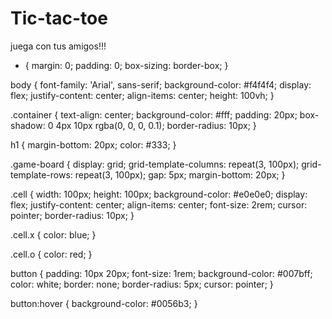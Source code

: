 # Tic-tac-toe
juega con tus amigos!!!
* {
  margin: 0;
  padding: 0;
  box-sizing: border-box;
}

body {
  font-family: 'Arial', sans-serif;
  background-color: #f4f4f4;
  display: flex;
  justify-content: center;
  align-items: center;
  height: 100vh;
}

.container {
  text-align: center;
  background-color: #fff;
  padding: 20px;
  box-shadow: 0 4px 10px rgba(0, 0, 0, 0.1);
  border-radius: 10px;
}

h1 {
  margin-bottom: 20px;
  color: #333;
}

.game-board {
  display: grid;
  grid-template-columns: repeat(3, 100px);
  grid-template-rows: repeat(3, 100px);
  gap: 5px;
  margin-bottom: 20px;
}

.cell {
  width: 100px;
  height: 100px;
  background-color: #e0e0e0;
  display: flex;
  justify-content: center;
  align-items: center;
  font-size: 2rem;
  cursor: pointer;
  border-radius: 10px;
}

.cell.x {
  color: blue;
}

.cell.o {
  color: red;
}

button {
  padding: 10px 20px;
  font-size: 1rem;
  background-color: #007bff;
  color: white;
  border: none;
  border-radius: 5px;
  cursor: pointer;
}

button:hover {
  background-color: #0056b3;
}


